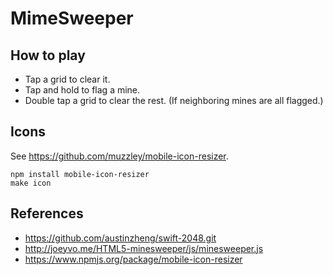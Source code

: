 # MimeSweeper

## How to play

- Tap a grid to clear it.
- Tap and hold to flag a mine.
- Double tap a grid to clear the rest. (If neighboring mines are all flagged.)

## Icons

See https://github.com/muzzley/mobile-icon-resizer.

```
npm install mobile-icon-resizer
make icon
```

## References

- https://github.com/austinzheng/swift-2048.git
- http://joeyvo.me/HTML5-minesweeper/js/minesweeper.js
- https://www.npmjs.org/package/mobile-icon-resizer
